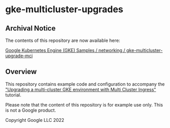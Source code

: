 # gke-multicluster-upgrades

## Archival Notice

The contents of this repository are now available here:

[Google Kubernetes Engine (GKE) Samples / networking / gke-multicluster-upgrade-mci](https://github.com/GoogleCloudPlatform/kubernetes-engine-samples/tree/main/networking/gke-multicluster-upgrade-mci)

## Overview

This repository contains example code and configuration to accompany the ["Upgrading a multi-cluster GKE environment with Multi Cluster Ingress"](https://cloud.google.com/architecture/upgrading-multi-cluster-gke-environment-multi-cluster-ingress) tutorial.

Please note that the content of this repository is for example use only. This is not a Google product.

Copyright Google LLC 2022
